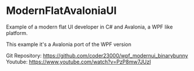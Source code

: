 # ModernFlatAvaloniaUI

Example of a modern flat UI developer in C# and Avalonia, a WPF like platform.

This example it's a Avalonia port of the WPF version 

Git Repository: https://github.com/coder23000/wpf_modernui_binarybunny
Youtube: https://www.youtube.com/watch?v=PzP8mw7JUzI
